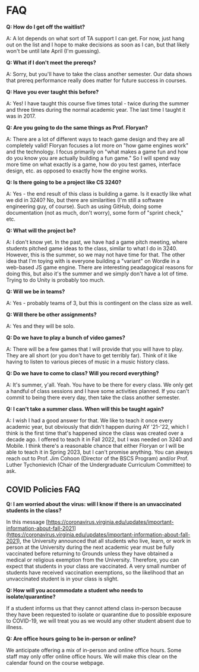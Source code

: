 # FAQ

__Q: How do I get off the waitlist?__

A: A lot depends on what sort of TA support I can get.  For now, just hang out on the list and I hope to make decisions as soon as I can, but that likely won't be until late April (I'm guessing).

__Q: What if I don't meet the prereqs?__

A: Sorry, but you'll have to take the class another semester.  Our data shows that prereq performance really does matter for future success in courses.

__Q: Have you ever taught this before?__

A: Yes!  I have taught this course five times total - twice during the summer and three times during the normal academic year.  The last time I taught it was in 2017.

__Q: Are you going to do the same things as Prof. Floryan?__

A: There are a lot of different ways to teach game design and they are all completely valid!  Floryan focuses a lot more on "how game engines work" and the technology.  I focus primarily on "what makes a game fun and how do you know you are actually building a fun game."  So I will spend way more time on what exactly is a game, how do you test games, interface design, etc. as opposed to exactly how the engine works.

__Q: Is there going to be a project like CS 3240?__

A: Yes - the end result of this class is building a game.  Is it exactly like what we did in 3240?  No, but there are similarities (I'm still a software engineering guy, of course).  Such as using GitHub, doing some documentation (not as much, don't worry), some form of "sprint check," etc.

__Q: What will the project be?__

A: I don't know yet.  In the past, we have had a game pitch meeting, where students pitched game ideas to the class, similar to what I do in 3240.  However, this is the summer, so we may not have time for that.  The other idea that I'm toying with is everyone building a "variant" on Wordle in a web-based JS game engine.  There are interesting peadagogical reasons for doing this, but also it's the summer and we simply don't have a lot of time.  Trying to do Unity is probably too much.

__Q: Will we be in teams?__

A: Yes - probably teams of 3, but this is contingent on the class size as well.

__Q: Will there be other assignments?__

A: Yes and they will be solo.

__Q: Do we have to play a bunch of video games?__

A: There will be a few games that I will provide that you will have to play.  They are all short (or you don't have to get terribly far).  Think of it like having to listen to various pieces of music in a music history class.

__Q: Do we have to come to class?  Will you record everything?__

A: It's summer, y'all.  Yeah.  You have to be there for every class.  We only get a handful of class sessions and I have some activities planned.  If you can't commit to being there every day, then take the class another semester.

__Q: I can't take a summer class.  When will this be taught again?__

A: I wish I had a good answer for that.  We like to teach it once every academic year, but obviously that didn't happen during AY '21-'22, which I think is the first time that's happened since the class was created over a decade ago.  I offered to teach it in Fall 2022, but I was needed on 3240 and Mobile.  I think there's a reasonable chance that either Floryan or I will be able to teach it in Spring 2023, but I can't promise anything.  You can always reach out to Prof. Jim Cohoon (Director of the BSCS Program) and/or Prof. Luther Tychonievich (Chair of the Undergraduate Curriculum Committee) to ask.

## COVID Policies FAQ

__Q: I am worried about the virus: will I know if there is an unvaccinated students in the class?__

In this message [https://coronavirus.virginia.edu/updates/important-information-about-fall-2021](https://coronavirus.virginia.edu/updates/important-information-about-fall-2021), the University announced that all students who live, learn, or work in person at the University during the next academic year must be fully vaccinated before returning to Grounds unless they have obtained a medical or religious exemption from the University. Therefore, you can expect that students in your class are vaccinated. A very small number of students have received vaccination exemptions, so the likelihood that an unvaccinated student is in your class is slight.

__Q: How will you accommodate a student who needs to isolate/quarantine?__

If a student informs us that they cannot attend class in-person because they have been requested to isolate or quarantine due to possible exposure to COVID-19, we will treat you as we would any other student absent due to illness.

__Q: Are office hours going to be in-person or online?__

We anticipate offering a mix of in-person and online office hours.  Some staff may only offer online office hours.  We will make this clear on the calendar found on the course webpage. 
